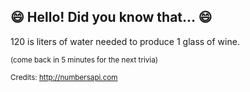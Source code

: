 ## 😄 Hello! Did you know that... 😄
120 is liters of water needed to produce 1 glass of wine.

<sup>(come back in 5 minutes for the next trivia)</sup>


<sup>Credits: http://numbersapi.com</sup>
